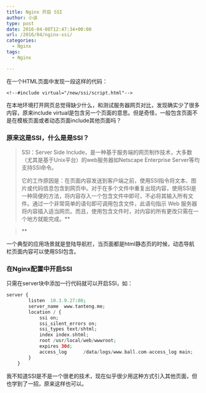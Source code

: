 ```yaml
---
title: Nginx 开启 SSI
author: 小谈
type: post
date: 2016-04-08T12:47:34+00:00
url: /2016/04/nginx-ssi/
categories:
  - Nginx
tags:
  - Nginx

---
```

在一个HTML页面中发现一段这样的代码：

`<!--#include virtual="/new/ssi/script.html"-->`

在本地环境打开网页总觉得缺少什么，和测试服务器网页对比，发现确实少了很多内容，原来include virtual是包含另一个页面的意思。但是奇怪，一般包含页面不是在模板页面或者动态页面include其他页面吗？

<!--more-->

### 原来这是SSI，什么是是SSI？

> SSI：Server Side Include，是一种基于服务端的网页制作技术，大多数（尤其是基于Unix平台）的web服务器如Netscape Enterprise Server等均支持SSI命令。
> 
> 它的工作原因是：在页面内容发送到客户端之前，使用SSI指令将文本、图片或代码信息包含到网页中。对于在多个文件中重复出现内容，使用SSI是一种简便的方法，将内容存入一个包含文件中即可，不必将其输入所有文件。通过一个非常简单的语句即可调用包含文件，此语句指示 Web 服务器将内容插入适当网页。而且，使用包含文件时，对内容的所有更改只需在一个地方就能完成。**
  
>** 

一个典型的应用场景就是登陆导航栏，当页面都是html静态页的时候，动态导航栏页面内容可以使用SSI包含。

### 在Nginx配置中开启SSI

只需在server块中添加一行代码就可以开启SSI，如：

```php
server {  
        listen  10.3.9.27:80;  
        server_name  www.tanteng.me;  
        location / {  
            ssi on;  
            ssi_silent_errors on;  
            ssi_types text/shtml;  
            index index.shtml;  
            root /usr/local/web/wwwroot;  
            expires 30d;  
            access_log      /data/logs/www.ball.com-access_log main;  
        }  
    }
```

我不知道SSI是不是一个很老的技术，现在似乎很少用这种方式引入其他页面，但也学到了一招，原来这样也可以。